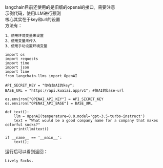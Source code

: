 langchain目前还使用的是旧版的openai的接口，需要注意    
示例代码，使用LLM进行预测   
核心其实在于key和url的设置    
方法有：    
```
1、使用环境变量来设置   
2、使用变量来传入   
3、使用手动设置环境变量   
```
```
import os
import requests
import time
import json
import time
from langchain.llms import OpenAI

API_SECRET_KEY = "你在快AI的key";
BASE_URL = "https://api.kuaiai.app/v1"; #快AI的base-url

os.environ["OPENAI_API_KEY"] = API_SECRET_KEY
os.environ["OPENAI_API_BASE"] = BASE_URL

def text():
    llm = OpenAI(temperature=0.9,model='gpt-3.5-turbo-instruct')
    text = "What would be a good company name for a company that makes colorful socks?"
    print(llm(text))

if __name__ == '__main__':
    text();
```
运行后可以看到返回：    
```
Lively Socks.
```